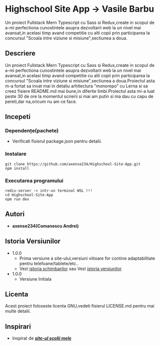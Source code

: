 # Highschool Site App -> Vasile Barbu

Un proiect Fullstack Mern Typescript cu Sass si Redux,create in scopul de a-mi perfectiona cunostintele asupra dezvoltarii web la un nivel mai avansat,in acelasi timp avand competitie cu alti copii prin participarea la concursul "Scoala intre viziune si misiune",sectiunea a doua.

## **Descriere**

Un proiect Fullstack Mern Typescript cu Sass si Redux,create in scopul de a-mi perfectiona cunostintele asupra dezvoltarii web la un nivel mai avansat,in acelasi timp avand competitie cu alti copii prin participarea la concursul "Scoala intre viziune si misiune",sectiunea a doua.Proiectul asta m-a fortat sa invat mai in detaliu arhitectura "monorepo" cu Lerna si sa creez fisiere README.md mai bune,in diferite limbi.Proiectul asta mi-a luat peste 30 de ore la momentul scrierii si mai am putin si ma dau cu capu de pereti,dar na,oricum nu am ce face.

## **Incepeti**

### **Dependențe(pachete)**

- Verificati fisierul package.json pentru detalii.

### Instalare

```
git clone https://github.com/axense234/Highschool-Site-App.git
npm install
```

### Executarea programului

```
redis-server -> intr-un terminal WSL !!!
cd Highschool-Site-App
npm run dev
```

## **Autori**

- **axense234(Comanescu Andrei)**

## **Istoria Versiunilor**

- 1.0.0
  - Prima versiune a site-ului,versiuni viitoare for contine adaptabilitate pentru telefoane/tablete/etc..
  - Vezi [istoria schimbarilor](https://github.com/axense234/Highschool-Site-App/commits/master) sau Vezi [istoria versiunilor](https://github.com/axense234/Highschool-Site-App/releases)
- 1.0.0
  - Versiune Initiala

## **Licenta**

Acest proiect foloseste licenta GNU,vedeti fisierul LICENSE.md pentru mai multe detalii.

## **Inspirari**

- Inspirat de [**_site-ul scolii mele_**](https://sites.google.com/ltibp.ro/licionbarbu/acasa?authuser=0)
